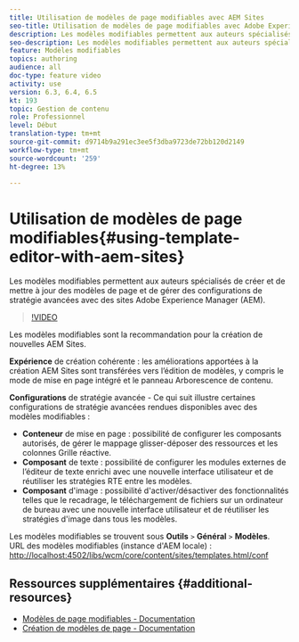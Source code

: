```yaml
---
title: Utilisation de modèles de page modifiables avec AEM Sites
seo-title: Utilisation de modèles de page modifiables avec Adobe Experience Manager Sites
description: Les modèles modifiables permettent aux auteurs spécialisés de créer et de mettre à jour des modèles de page et de gérer des configurations de stratégie avancées avec AEM Sites.
seo-description: Les modèles modifiables permettent aux auteurs spécialisés de créer et de mettre à jour des modèles de page et de gérer des configurations de stratégie avancées avec Adobe Experience Manager Sites.
feature: Modèles modifiables
topics: authoring
audience: all
doc-type: feature video
activity: use
version: 6.3, 6.4, 6.5
kt: 193
topic: Gestion de contenu
role: Professionnel
level: Début
translation-type: tm+mt
source-git-commit: d9714b9a291ec3ee5f3dba9723de72bb120d2149
workflow-type: tm+mt
source-wordcount: '259'
ht-degree: 13%

---
```



# Utilisation de modèles de page modifiables{#using-template-editor-with-aem-sites}

Les modèles modifiables permettent aux auteurs spécialisés de créer et de mettre à jour des modèles de page et de gérer des configurations de stratégie avancées avec des sites Adobe Experience Manager (AEM).

>[!VIDEO](https://video.tv.adobe.com/v/326784/?quality=12&learn=on)

Les modèles modifiables sont la recommandation pour la création de nouvelles AEM Sites.

**Expérience**  de création cohérente : les améliorations apportées à la création AEM Sites sont transférées vers l’édition de modèles, y compris le mode de mise en page intégré et le panneau Arborescence de contenu.

**Configurations**  de stratégie avancée - Ce qui suit illustre certaines configurations de stratégie avancées rendues disponibles avec des modèles modifiables :

* **Conteneur**  de mise en page : possibilité de configurer les composants autorisés, de gérer le mappage glisser-déposer des ressources et les colonnes Grille réactive.
* **Composant**  de texte : possibilité de configurer les modules externes de l’éditeur de texte enrichi avec une nouvelle interface utilisateur et de réutiliser les stratégies RTE entre les modèles.
* **Composant**  d&#39;image : possibilité d&#39;activer/désactiver des fonctionnalités telles que le recadrage, le téléchargement de fichiers sur un ordinateur de bureau avec une nouvelle interface utilisateur et de réutiliser les stratégies d&#39;image dans tous les modèles.

Les modèles modifiables se trouvent sous **Outils** `>` **Général** `>` **Modèles**.\
URL des modèles modifiables (instance d&#39;AEM locale) : [http://localhost:4502/libs/wcm/core/content/sites/templates.html/conf](http://localhost:4502/libs/wcm/core/content/sites/templates.html/conf)

## Ressources supplémentaires {#additional-resources}

* [Modèles de page modifiables - Documentation](https://docs.adobe.com/content/help/fr-FR/experience-manager-65/developing/platform/templates/page-templates-editable.html)
* [Création de modèles de page - Documentation](https://docs.adobe.com/content/help/en/experience-manager-65/authoring/siteandpage/templates.html)
